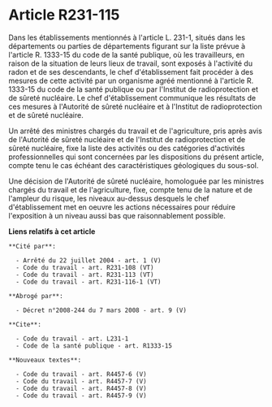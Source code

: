 # Article R231-115

Dans les établissements mentionnés à l'article L. 231-1, situés dans les départements ou parties de départements figurant sur
la liste prévue à l'article R. 1333-15 du code de la santé publique, où les travailleurs, en raison de la situation de leurs
lieux de travail, sont exposés à l'activité du radon et de ses descendants, le chef d'établissement fait procéder à des
mesures de cette activité par un organisme agréé mentionné à l'article R. 1333-15 du code de la santé publique ou par
l'Institut de radioprotection et de sûreté nucléaire. Le chef d'établissement communique les résultats de ces mesures à
l'Autorité de sûreté nucléaire et à l'Institut de radioprotection et de sûreté nucléaire.

Un arrêté des ministres chargés du travail et de l'agriculture, pris après avis de l'Autorité de sûreté nucléaire et de
l'Institut de radioprotection et de sûreté nucléaire, fixe la liste des activités ou des catégories d'activités
professionnelles qui sont concernées par les dispositions du présent article, compte tenu le cas échéant des caractéristiques
géologiques du sous-sol.

Une décision de l'Autorité de sûreté nucléaire, homologuée par les ministres chargés du travail et de l'agriculture, fixe,
compte tenu de la nature et de l'ampleur du risque, les niveaux au-dessus desquels le chef d'établissement met en oeuvre les
actions nécessaires pour réduire l'exposition à un niveau aussi bas que raisonnablement possible.

**Liens relatifs à cet article**

	**Cité par**:

	  - Arrêté du 22 juillet 2004 - art. 1 (V)
	  - Code du travail - art. R231-108 (VT)
	  - Code du travail - art. R231-113 (VT)
	  - Code du travail - art. R231-116-1 (VT)

	**Abrogé par**:

	  - Décret n°2008-244 du 7 mars 2008 - art. 9 (V)

	**Cite**:

	  - Code du travail - art. L231-1
	  - Code de la santé publique - art. R1333-15

	**Nouveaux textes**:

	  - Code du travail - art. R4457-6 (V)
	  - Code du travail - art. R4457-7 (V)
	  - Code du travail - art. R4457-8 (V)
	  - Code du travail - art. R4457-9 (V)
